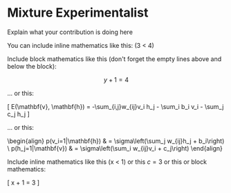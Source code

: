 # Mixture Experimentalist

Explain what your contribution is doing here

You can include inline mathematics like this: \(3 < 4\)

Include block mathematics like this (don't forget the empty lines above and below the block):

$$  
y + 1 = 4 
$$

... or this:

\[
E(\mathbf{v}, \mathbf{h}) = -\sum_{i,j}w_{ij}v_i h_j - \sum_i b_i v_i - \sum_j c_j h_j
\]

... or this:

\begin{align}
    p(v_i=1|\mathbf{h}) & = \sigma\left(\sum_j w_{ij}h_j + b_i\right) \\
    p(h_j=1|\mathbf{v}) & = \sigma\left(\sum_i w_{ij}v_i + c_j\right)
\end{align}


Include inline mathematics like this \(x < 1\) or this $c = 3$ or this
or block mathematics:

\[
x + 1 = 3
\]


